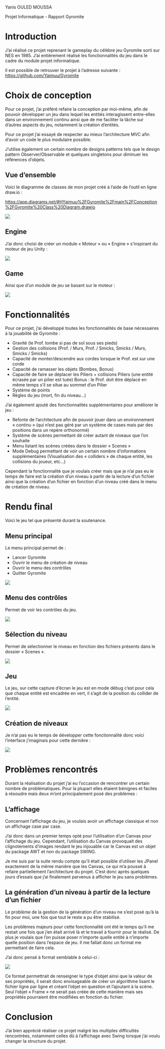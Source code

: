 ﻿Yanis OULED MOUSSA

Projet Informatique - Rapport Gyromite
# Introduction
J’ai réalisé ce projet reprenant le gameplay du célèbre jeu Gyromite sorti sur NES en 1985. J’ai entièrement réalisé les fonctionnalités du jeu dans le cadre du module projet informatique.

Il est possible de retrouver le projet à l’adresse suivante : <https://github.com/Yaimuu/Gyromite>
# Choix de conception
Pour ce projet, j’ai préféré refaire la conception par moi-même, afin de pouvoir développer un jeu dans lequel les entités interagissent entre-elles dans un environnement continu ainsi que de me faciliter la tâche sur d’autres aspects du jeu, notamment la création d’entités.

Pour ce projet j’ai essayé de respecter au mieux l’architecture MVC afin d’avoir un code le plus modulaire possible.

J’utilise également un certain nombre de designs patterns tels que le design pattern Observer/Observable et quelques singletons pour diminuer les références d’objets.
## Vue d’ensemble
Voici le diagramme de classes de mon projet créé à l’aide de l’outil en ligne draw.io :

<https://app.diagrams.net/#HYaimuu%2FGyromite%2Fmain%2FConception%2FGyromite%20Class%20Diagram.drawio>

![](Aspose.Words.c0a8d053-eb6b-4727-bcab-b568013a8858.001.png)
## Engine
J’ai donc choisi de créer un module « Moteur » ou « Engine » s’inspirant du moteur de jeu Unity :

![](Aspose.Words.c0a8d053-eb6b-4727-bcab-b568013a8858.002.png)
## Game
Ainsi que d’un module de jeu se basant sur le moteur :

![](Aspose.Words.c0a8d053-eb6b-4727-bcab-b568013a8858.003.png)
# Fonctionnalités
Pour ce projet, j’ai développé toutes les fonctionnalités de base nécessaires à la jouabilité de Gyromite :

- Gravité (le Prof. tombe si pas de sol sous ses pieds)
- Gestion des collisions (Prof. / Murs, Prof. / Smicks, Smicks / Murs, Smicks / Smicks)
- Capacité de monter/descendre aux cordes lorsque le Prof. est sur une corde
- Capacité de ramasser les objets (Bombes, Bonus)
- Capacité de faire se déplacer les Piliers + collisions Piliers (une entité écrasée par un pilier est tuée) Bonus : le Prof. doit être déplacé en même temps s’il se situe au sommet d’un Pilier
- Système de points
- Règles du jeu (mort, fin du niveau…)

J’ai également ajouté des fonctionnalités supplémentaires pour améliorer le jeu :

- Refonte de l’architecture afin de pouvoir jouer dans un environnement « continu » (qui n’est pas géré par un système de cases mais par des positions dans un repère orthonormé)
- Système de scènes permettant dé créer autant de niveaux que l’on souhaite
- Menu listant les scènes créées dans le dossier « Scenes » 
- Mode Debug permettant de voir un certain nombre d’informations supplémentaires (Visualisation des « colliders » de chaque entité, les collisions du joueur, etc…)

Cependant la fonctionnalité que je voulais créer mais que je n’ai pas eu le temps de faire est la création d’un niveau à partir de la lecture d’un fichier ainsi que la création d’un fichier en fonction d’un niveau créé dans le menu de création de niveau.


# Rendu final
Voici le jeu tel que présenté durant la soutenance.
## Menu principal
Le menu principal permet de :

- Lancer Gyromite
- Ouvrir le menu de création de niveau
- Ouvrir le menu des contrôles
- Quitter Gyromite

![](Aspose.Words.c0a8d053-eb6b-4727-bcab-b568013a8858.004.png)
## Menu des contrôles
Permet de voir les contrôles du jeu.

![](Aspose.Words.c0a8d053-eb6b-4727-bcab-b568013a8858.005.png)






## Sélection du niveau
Permet de sélectionner le niveau en fonction des fichiers présents dans le dossier « Scenes ».

![](Aspose.Words.c0a8d053-eb6b-4727-bcab-b568013a8858.006.png)
## Jeu
Le jeu, sur cette capture d’écran le jeu est en mode débug c’est pour cela que chaque entité est encadrée en vert, il s’agit de la position du collider de l’entité.

![](Aspose.Words.c0a8d053-eb6b-4727-bcab-b568013a8858.007.png)
## Création de niveaux
Je n’ai pas eu le temps de développer cette fonctionnalité donc voici l’interface j’imaginais pour cette dernière :

![](Aspose.Words.c0a8d053-eb6b-4727-bcab-b568013a8858.008.png)
# Problèmes rencontrés
Durant la réalisation du projet j’ai eu l’occasion de rencontrer un certain nombre de problématiques. Pour la plupart elles étaient bénignes et faciles à résoudre mais deux m’ont principalement posé des problèmes :
## L’affichage
Concernant l’affichage du jeu, je voulais avoir un affichage classique et non un affichage case par case.

J’ai donc dans un premier temps opté pour l’utilisation d’un Canvas pour l’affichage du jeu. Cependant, l’utilisation du Canvas provoquait des clignotements d’images rendant le jeu injouable car le Canvas est un objet du package AWT et non du package SWING.

Je me suis par la suite rendu compte qu’il était possible d’utiliser les JPanel exactement de la même manière que les Canvas, ce qui m’a poussé à refaire partiellement l’architecture du projet. C’est donc après quelques jours d’essais que j’ai finalement parvenus à afficher le jeu sans problèmes.
## La génération d’un niveau à partir de la lecture d’un fichier
Le problème de la gestion de la génération d’un niveau ne s’est posé qu’à la fin pour moi, une fois que tout le reste a pu être stabilisé.

Les problèmes majeurs pour cette fonctionnalité ont été le temps qu’il me restait une fois que j’en était arrivé là et le travail à fournir pour le réalisé. De plus je voulais que l’on puisse poser n’importe quelle entité à n’importe quelle position dans l’espace de jeu. Il me fallait donc un format me permettant de faire cela. 

J’ai donc pensé à format semblable à celui-ci :

![](Aspose.Words.c0a8d053-eb6b-4727-bcab-b568013a8858.009.png)

Ce format permettrait de renseigner le type d’objet ainsi que la valeur de ses propriétés, il serait donc envisageable de créer un algorithme lisant le fichier ligne par ligne et créant l’objet en question et l’ajoutant à la scène. Seul l’objet « Frame » ne serait pas créée de cette manière mais ses propriétés pourraient être modifiées en fonction du fichier.
# Conclusion
J’ai bien apprécié réaliser ce projet malgré les multiples difficultés rencontrées, notamment celles dû à l’affichage avec Swing lorsque j’ai voulu changer la structure du projet.

